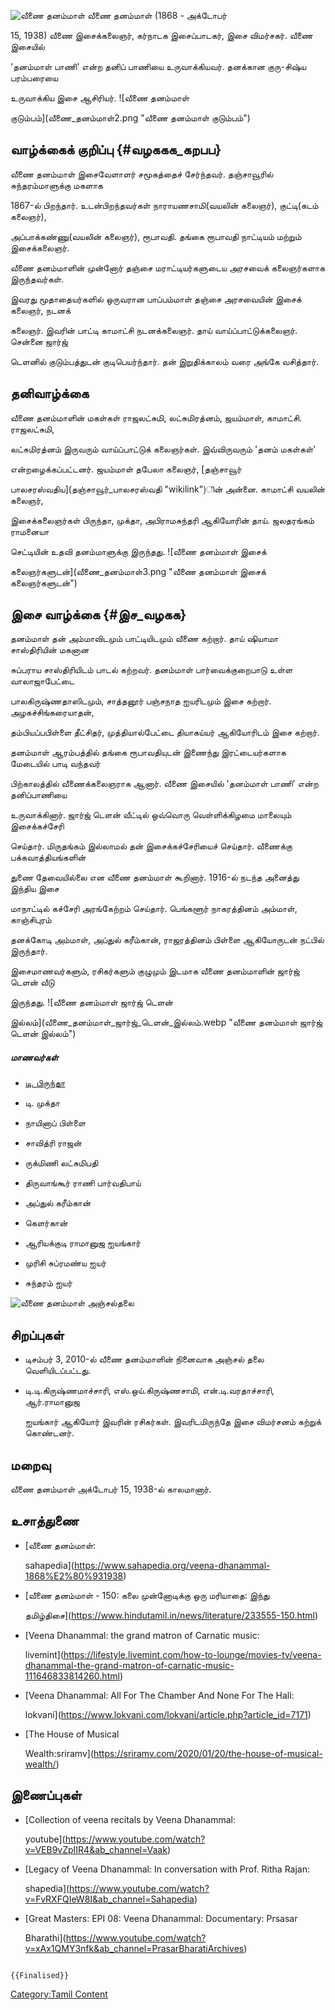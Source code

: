 ![வீணை தனம்மாள்](வீணை_தனம்மாள்.webp "வீணை தனம்மாள்") வீணை தனம்மாள் (1868 - அக்டோபர்
15, 1938) வீணை இசைக்கலைஞர், கர்நாடக இசைப்பாடகர், இசை விமர்சகர். வீணை இசையில்
'தனம்மாள் பாணி' என்ற தனிப் பாணியை உருவாக்கியவர். தனக்கான குரு-சிஷ்ய பரம்பரையை
உருவாக்கிய இசை ஆசிரியர். ![வீணை தனம்மாள்
குடும்பம்](வீணை_தனம்மாள்2.png "வீணை தனம்மாள் குடும்பம்")

## வாழ்க்கைக் குறிப்பு {#வழககக_கறபப}

வீணை தனம்மாள் இசைவேளாளர் சமூகத்தைச் சேர்ந்தவர். தஞ்சாவூரில் சுந்தரம்மாளுக்கு மகளாக
1867-ல் பிறந்தார். உடன்பிறந்தவர்கள் நாராயணசாமி(வயலின் கலைஞர்), குட்டி(கடம் கலைஞர்),
அப்பாக்கண்ணு(வயலின் கலைஞர்), ரூபாவதி. தங்கை ரூபாவதி நாட்டியம் மற்றும் இசைக்கலைஞர்.
வீணை தனம்மாளின் முன்னோர் தஞ்சை மராட்டியர்களுடைய அரசவைக் கலைஞர்களாக இருந்தவர்கள்.
இவரது மூதாதையர்களில் ஒருவரான பாப்பம்மாள் தஞ்சை அரசவையின் இசைக் கலைஞர், நடனக்
கலைஞர். இவரின் பாட்டி காமாட்சி நடனக்கலைஞர். தாய் வாய்ப்பாட்டுக்கலைஞர். சென்னை ஜார்ஜ்
டெளனில் குடும்பத்துடன் குடிபெயர்ந்தார். தன் இறுதிக்காலம் வரை அங்கே வசித்தார்.

## தனிவாழ்க்கை

வீணை தனம்மாளின் மகள்கள் ராஜலட்சுமி, லட்சுமிரத்னம், ஜயம்மாள், காமாட்சி. ராஜலட்சுமி,
லட்சுமிரத்னம் இருவரும் வாய்ப்பாட்டுக் கலைஞர்கள். இவ்விருவரும் 'தனம் மகள்கள்'
என்றழைக்கப்பட்டனர். ஜயம்மாள் தபேலா கலைஞர், [தஞ்சாவூர்
பாலசரஸ்வதிய](தஞ்சாவூர்_பாலசரஸ்வதி "wikilink")ின் அன்னை. காமாட்சி வயலின் கலைஞர்,
இசைக்கலைஞர்கள் பிருந்தா, முக்தா, அபிராமசுந்தரி ஆகியோரின் தாய். ஜலதரங்கம் ராமனையா
செட்டியின் உதவி தனம்மாளுக்கு இருந்தது. ![வீணை தனம்மாள் இசைக்
கலைஞர்களுடன்](வீணை_தனம்மாள்3.png "வீணை தனம்மாள் இசைக் கலைஞர்களுடன்")

## இசை வாழ்க்கை {#இச_வழகக}

தனம்மாள் தன் அம்மாவிடமும் பாட்டியிடமும் வீணை கற்றார். தாய் ஷியாமா சாஸ்திரியின் மகனான
சுப்பராய சாஸ்திரியிடம் பாடல் கற்றவர். தனம்மாள் பார்வைக்குறைபாடு உள்ள வாலாஜாபேட்டை
பாலகிருஷ்ணதாஸிடமும், சாத்தனூர் பஞ்சநாத ஐயரிடமும் இசை கற்றார். அழகச்சிங்கரையாதன்,
தம்பியப்பபிள்ளை தீட்சிதர், முத்தியால்பேட்டை தியாகய்யர் ஆகியோரிடம் இசை கற்றார்.

தனம்மாள் ஆரம்பத்தில் தங்கை ரூபாவதியுடன் இணைந்து இரட்டையர்களாக மேடையில் பாடி வந்தவர்
பிற்காலத்தில் வீணைக்கலைஞராக ஆனார். வீணை இசையில் \'தனம்மாள் பாணி\' என்ற தனிப்பாணியை
உருவாக்கினார். ஜார்ஜ் டெளன் வீட்டில் ஒவ்வொரு வெள்ளிக்கிழமை மாலையும் இசைக்கச்சேரி
செய்தார். மிருதங்கம் இல்லாமல் தன் இசைக்கச்சேரியைச் செய்தார். வீணைக்கு பக்கவாத்தியங்களின்
துணை தேவையில்லை என வீணை தனம்மாள் கூறினார். 1916-ல் நடந்த அனைத்து இந்திய இசை
மாநாட்டில் கச்சேரி அரங்கேற்றம் செய்தார். பெங்களூர் நாகரத்தினம் அம்மாள், காஞ்சிபுரம்
தனக்கோடி அம்மாள், அப்துல் கரீம்கான், ராஜரத்தினம் பிள்ளை ஆகியோருடன் நட்பில் இருந்தார்.
இசைமாணவர்களும், ரசிகர்களும் குழுமும் இடமாக வீணை தனம்மாளின் ஜார்ஜ் டெளன் வீடு
இருந்தது. ![வீணை தனம்மாள் ஜார்ஜ் டெளன்
இல்லம்](வீணை_தனம்மாள்_ஜார்ஜ்_டெளன்_இல்லம்.webp "வீணை தனம்மாள் ஜார்ஜ் டெளன் இல்லம்")

##### மாணவர்கள்

-   [டி. பிருந்தா](டி._பிருந்தா "wikilink")
-   டி. முக்தா
-   நாயினாப் பிள்ளை
-   சாவித்ரி ராஜன்
-   ருக்மிணி லட்சுமிபதி
-   திருவாங்கூர் ராணி பார்வதிபாய்
-   அப்துல் கரீம்கான்
-   கெளர்கான்
-   ஆரியக்குடி ராமானுஜ ஐயங்கார்
-   முரிசி சுப்ரமண்ய ஐயர்
-   சுந்தரம் ஐயர்

![வீணை தனம்மாள் அஞ்சல்தலை](வீணை_தனம்மாள்4.webp "வீணை தனம்மாள் அஞ்சல்தலை")

## சிறப்புகள்

-   டிசம்பர் 3, 2010-ல் வீணை தனம்மாளின் நினைவாக அஞ்சல் தலை வெளியிடப்பட்டது.
-   டி.டி.கிருஷ்ணமாச்சாரி, எஸ்.ஒய்.கிருஷ்ணசாமி, என்.டி.வரதாச்சாரி, ஆர்.ராமானுஜ
    ஐயங்கார் ஆகியோர் இவரின் ரசிகர்கள். இவரிடமிருந்தே இசை விமர்சனம் கற்றுக் கொண்டனர்.

## மறைவு

வீணை தனம்மாள் அக்டோபர் 15, 1938-ல் காலமானார்.

## உசாத்துணை

-   [வீணை தனம்மாள்:
    sahapedia](https://www.sahapedia.org/veena-dhanammal-1868%E2%80%931938)
-   [வீணை தனம்மாள் - 150: கலை முன்னோடிக்கு ஒரு மரியாதை: இந்து
    தமிழ்திசை](https://www.hindutamil.in/news/literature/233555-150.html)
-   [Veena Dhanammal: the grand matron of Carnatic music:
    livemint](https://lifestyle.livemint.com/how-to-lounge/movies-tv/veena-dhanammal-the-grand-matron-of-carnatic-music-111646833814260.html)
-   [Veena Dhanammal: All For The Chamber And None For The Hall:
    lokvani](https://www.lokvani.com/lokvani/article.php?article_id=7171)
-   [The House of Musical
    Wealth:sriramv](https://sriramv.com/2020/01/20/the-house-of-musical-wealth/)

## இணைப்புகள்

-   [Collection of veena recitals by Veena Dhanammal:
    youtube](https://www.youtube.com/watch?v=VEB9vZpIIR4&ab_channel=Vaak)
-   [Legacy of Veena Dhanammal: In conversation with Prof. Ritha Rajan:
    shapedia](https://www.youtube.com/watch?v=FvRXFQIeW8I&ab_channel=Sahapedia)
-   [Great Masters: EPI 08: Veena Dhanammal: Documentary: Prsasar
    Bharathi](https://www.youtube.com/watch?v=xAx1QMY3nfk&ab_channel=PrasarBharatiArchives)

```{=mediawiki}
{{Finalised}}
```
[Category:Tamil Content](Category:Tamil_Content "wikilink")
